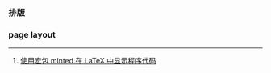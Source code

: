 ### 排版
### page layout

---

1. [使用宏包 minted 在 LaTeX 中显示程序代码](LaTeX的minted宏包使用介绍/使用宏包minted在LaTeX中显示程序代码.md)